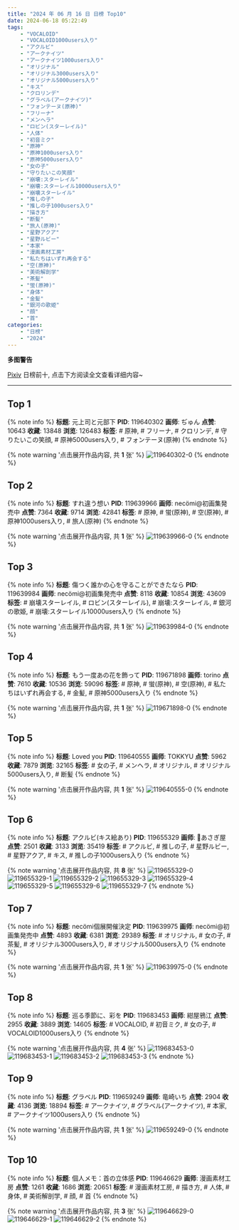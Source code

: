 ```yaml
---
title: "2024 年 06 月 16 日 日榜 Top10"
date: 2024-06-18 05:22:49
tags:
    - "VOCALOID"
    - "VOCALOID1000users入り"
    - "アクルビ"
    - "アークナイツ"
    - "アークナイツ1000users入り"
    - "オリジナル"
    - "オリジナル3000users入り"
    - "オリジナル5000users入り"
    - "キス"
    - "クロリンデ"
    - "グラベル(アークナイツ)"
    - "フォンテーヌ(原神)"
    - "フリーナ"
    - "メンヘラ"
    - "ロビン(スターレイル)"
    - "人体"
    - "初音ミク"
    - "原神"
    - "原神1000users入り"
    - "原神5000users入り"
    - "女の子"
    - "守りたいこの笑顔"
    - "崩壊:スターレイル"
    - "崩壊:スターレイル10000users入り"
    - "崩壊スターレイル"
    - "推しの子"
    - "推しの子1000users入り"
    - "描き方"
    - "断髪"
    - "旅人(原神)"
    - "星野アクア"
    - "星野ルビー"
    - "本家"
    - "漫画素材工房"
    - "私たちはいずれ再会する"
    - "空(原神)"
    - "美術解剖学"
    - "茶髪"
    - "蛍(原神)"
    - "身体"
    - "金髪"
    - "銀河の歌姫"
    - "顔"
    - "首"
categories:
    - "日榜"
    - "2024"
---
```


<i class="fa fa-triangle-exclamation"></i>**多图警告**<i class="fa fa-triangle-exclamation"></i>

[Pixiv](https://www.pixiv.net/) 日榜前十, 点击下方阅读全文查看详细内容~

<!-- more -->

---

## Top 1

{% note info %}
**标题**: 元上司と元部下
**PID**: 119640302 **画师**: ぢゅん
**点赞**: 10643 **收藏**: 13848 **浏览**: 126483
**标签**: # 原神, # フリーナ, # クロリンデ, # 守りたいこの笑顔, # 原神5000users入り, # フォンテーヌ(原神)
{% endnote %}

{% note warning '点击展开作品内容, 共 **1** 张' %}
![119640302-0](https://i.pixiv.re/img-original/img/2024/06/15/00/03/16/119640302_p0.jpg)
{% endnote %}

## Top 2

{% note info %}
**标题**: すれ違う想い
**PID**: 119639966 **画师**: necömi@初画集発売中
**点赞**: 7364 **收藏**: 9714 **浏览**: 42841
**标签**: # 原神, # 蛍(原神), # 空(原神), # 原神1000users入り, # 旅人(原神)
{% endnote %}

{% note warning '点击展开作品内容, 共 **1** 张' %}
![119639966-0](https://i.pixiv.re/img-original/img/2024/06/15/00/00/27/119639966_p0.png)
{% endnote %}

## Top 3

{% note info %}
**标题**: 傷つく誰かの心を守ることができたなら
**PID**: 119639984 **画师**: necömi@初画集発売中
**点赞**: 8118 **收藏**: 10854 **浏览**: 43609
**标签**: # 崩壊スターレイル, # ロビン(スターレイル), # 崩壊:スターレイル, # 銀河の歌姫, # 崩壊:スターレイル10000users入り
{% endnote %}

{% note warning '点击展开作品内容, 共 **1** 张' %}
![119639984-0](https://i.pixiv.re/img-original/img/2024/06/15/00/00/31/119639984_p0.png)
{% endnote %}

## Top 4

{% note info %}
**标题**: もう一度あの花を飾って
**PID**: 119671898 **画师**: torino
**点赞**: 7610 **收藏**: 10536 **浏览**: 59096
**标签**: # 原神, # 蛍(原神), # 空(原神), # 私たちはいずれ再会する, # 金髪, # 原神5000users入り
{% endnote %}

{% note warning '点击展开作品内容, 共 **1** 张' %}
![119671898-0](https://i.pixiv.re/img-original/img/2024/06/16/00/01/08/119671898_p0.jpg)
{% endnote %}

## Top 5

{% note info %}
**标题**: Loved you
**PID**: 119640555 **画师**: TOKKYU
**点赞**: 5962 **收藏**: 7879 **浏览**: 32165
**标签**: # 女の子, # メンヘラ, # オリジナル, # オリジナル5000users入り, # 断髪
{% endnote %}

{% note warning '点击展开作品内容, 共 **1** 张' %}
![119640555-0](https://i.pixiv.re/img-original/img/2024/06/15/00/08/44/119640555_p0.jpg)
{% endnote %}

## Top 6

{% note info %}
**标题**: アクルビ(キス絵あり)
**PID**: 119655329 **画师**: 🍼あさぎ屋
**点赞**: 2501 **收藏**: 3133 **浏览**: 35419
**标签**: # アクルビ, # 推しの子, # 星野ルビー, # 星野アクア, # キス, # 推しの子1000users入り
{% endnote %}

{% note warning '点击展开作品内容, 共 **8** 张' %}
![119655329-0](https://i.pixiv.re/img-original/img/2024/06/15/14/28/24/119655329_p0.jpg)
![119655329-1](https://i.pixiv.re/img-original/img/2024/06/15/14/28/24/119655329_p1.jpg)
![119655329-2](https://i.pixiv.re/img-original/img/2024/06/15/14/28/24/119655329_p2.jpg)
![119655329-3](https://i.pixiv.re/img-original/img/2024/06/15/14/28/24/119655329_p3.jpg)
![119655329-4](https://i.pixiv.re/img-original/img/2024/06/15/14/28/24/119655329_p4.jpg)
![119655329-5](https://i.pixiv.re/img-original/img/2024/06/15/14/28/24/119655329_p5.jpg)
![119655329-6](https://i.pixiv.re/img-original/img/2024/06/15/14/28/24/119655329_p6.jpg)
![119655329-7](https://i.pixiv.re/img-original/img/2024/06/15/14/28/24/119655329_p7.jpg)
{% endnote %}

## Top 7

{% note info %}
**标题**: necömi個展開催決定
**PID**: 119639975 **画师**: necömi@初画集発売中
**点赞**: 4893 **收藏**: 6381 **浏览**: 29389
**标签**: # オリジナル, # 女の子, # 茶髪, # オリジナル3000users入り, # オリジナル5000users入り
{% endnote %}

{% note warning '点击展开作品内容, 共 **1** 张' %}
![119639975-0](https://i.pixiv.re/img-original/img/2024/06/15/00/00/29/119639975_p0.png)
{% endnote %}

## Top 8

{% note info %}
**标题**: 巡る季節に、彩を
**PID**: 119683453 **画师**: 紺屋鴉江
**点赞**: 2955 **收藏**: 3889 **浏览**: 14605
**标签**: # VOCALOID, # 初音ミク, # 女の子, # VOCALOID1000users入り
{% endnote %}

{% note warning '点击展开作品内容, 共 **4** 张' %}
![119683453-0](https://i.pixiv.re/img-original/img/2024/06/16/10/49/33/119683453_p0.jpg)
![119683453-1](https://i.pixiv.re/img-original/img/2024/06/16/10/49/33/119683453_p1.jpg)
![119683453-2](https://i.pixiv.re/img-original/img/2024/06/16/10/49/33/119683453_p2.jpg)
![119683453-3](https://i.pixiv.re/img-original/img/2024/06/16/10/49/33/119683453_p3.jpg)
{% endnote %}

## Top 9

{% note info %}
**标题**: グラベル
**PID**: 119659249 **画师**: 竜崎いち
**点赞**: 2904 **收藏**: 4136 **浏览**: 18894
**标签**: # アークナイツ, # グラベル(アークナイツ), # 本家, # アークナイツ1000users入り
{% endnote %}

{% note warning '点击展开作品内容, 共 **1** 张' %}
![119659249-0](https://i.pixiv.re/img-original/img/2024/06/15/17/31/01/119659249_p0.jpg)
{% endnote %}

## Top 10

{% note info %}
**标题**: 個人メモ：首の立体感
**PID**: 119646629 **画师**: 漫画素材工房
**点赞**: 1261 **收藏**: 1686 **浏览**: 20651
**标签**: # 漫画素材工房, # 描き方, # 人体, # 身体, # 美術解剖学, # 顔, # 首
{% endnote %}

{% note warning '点击展开作品内容, 共 **3** 张' %}
![119646629-0](https://i.pixiv.re/img-original/img/2024/06/15/06/00/10/119646629_p0.jpg)
![119646629-1](https://i.pixiv.re/img-original/img/2024/06/15/06/00/10/119646629_p1.jpg)
![119646629-2](https://i.pixiv.re/img-original/img/2024/06/15/06/00/10/119646629_p2.jpg)
{% endnote %}
